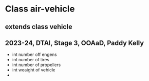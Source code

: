 # Class air-vehicle
## extends class vehicle
## 2023-24, DTAI, Stage 3, OOAaD, Paddy Kelly
+ int number off engens
+ int number of tires
+ int number of propellers
+ int weaight of vehicle
+ 
